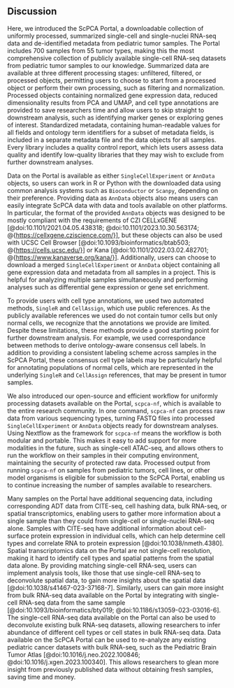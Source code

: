 
## Discussion

Here, we introduced the ScPCA Portal, a downloadable collection of uniformly processed, summarized single-cell and single-nuclei RNA-seq data and de-identified metadata from pediatric tumor samples.
The Portal includes 700 samples from 55 tumor types, making this the most comprehensive collection of publicly available single-cell RNA-seq datasets from pediatric tumor samples to our knowledge.
Summarized data are available at three different processing stages: unfiltered, filtered, or processed objects, permitting users to choose to start from a processed object or perform their own processing, such as filtering and normalization.
Processed objects containing normalized gene expression data, reduced dimensionality results from PCA and UMAP, and cell type annotations are provided to save researchers time and allow users to skip straight to downstream analysis, such as identifying marker genes or exploring genes of interest.
Standardized metadata, containing human-readable values for all fields and ontology term identifiers for a subset of metadata fields, is included in a separate metadata file and the data objects for all samples.
Every library includes a quality control report, which lets users assess data quality and identify low-quality libraries that they may wish to exclude from further downstream analyses.

Data on the Portal is available as either `SingleCellExperiment` or `AnnData` objects, so users can work in R or Python with the downloaded data using common analysis systems such as `Bioconductor` or `Scanpy`, depending on their preference.
Providing data as `AnnData` objects also means users can easily integrate ScPCA data with data and tools available on other platforms.
In particular, the format of the provided `AnnData` objects was designed to be mostly compliant with the requirements of CZI CELLxGENE [@doi:10.1101/2021.04.05.438318; @doi:10.1101/2023.10.30.563174; @{https://cellxgene.cziscience.com/}], but these objects can also be used with UCSC Cell Browser [@doi:10.1093/bioinformatics/btab503; @{https://cells.ucsc.edu/}] or Kana [@doi:10.1101/2022.03.02.482701; @{https://www.kanaverse.org/kana/}].
Additionally, users can choose to download a merged `SingleCellExperiment` or `AnnData` object containing all gene expression data and metadata from all samples in a project.
This is helpful for analyzing multiple samples simultaneously and performing analyses such as differential gene expression or gene set enrichment.

To provide users with cell type annotations, we used two automated methods, `SingleR` and `CellAssign`, which use public references.
As the publicly available references we used do not contain tumor cells but only normal cells, we recognize that the annotations we provide are limited.
Despite these limitations, these methods provide a good starting point for further downstream analysis.
For example, we used correspondance between methods to derive ontology-aware consensus cell labels.
In addition to providing a consistent labeling scheme across samples in the ScPCA Portal, these consensus cell type labels may be particularly helpful for annotating populations of normal cells, which are represented in the underlying `SingleR` and `CellAssign` references, that may be present in tumor samples.


We also introduced our open-source and efficient workflow for uniformly processing datasets available on the Portal, `scpca-nf`, which is available to the entire research community.
In one command, `scpca-nf` can process raw data from various sequencing types, turning FASTQ files into processed `SingleCellExperiment` or `AnnData` objects ready for downstream analyses.
Using Nextflow as the framework for `scpca-nf` means the workflow is both modular and portable.
This makes it easy to add support for more modalities in the future, such as single-cell ATAC-seq, and allows others to run the workflow on their samples in their computing environment, maintaining the security of protected raw data.
Processed output from running `scpca-nf` on samples from pediatric tumors, cell lines, or other model organisms is eligible for submission to the ScPCA Portal, enabling us to continue increasing the number of samples available to researchers.

Many samples on the Portal have additional sequencing data, including corresponding ADT data from CITE-seq, cell hashing data, bulk RNA-seq, or spatial transcriptomics, enabling users to gather more information about a single sample than they could from single-cell or single-nuclei RNA-seq alone.
Samples with CITE-seq have additional information about cell-surface protein expression in individual cells, which can help determine cell types and correlate RNA to protein expression [@doi:10.1038/nmeth.4380].
Spatial transcriptomics data on the Portal are not single-cell resolution, making it hard to identify cell types and spatial patterns from the spatial data alone.
By providing matching single-cell RNA-seq, users can implement analysis tools, like those that use single-cell RNA-seq to deconvolute spatial data, to gain more insights about the spatial data [@doi:10.1038/s41467-023-37168-7].
Similarly, users can gain more insight from bulk RNA-seq data available on the Portal by integrating with single-cell RNA-seq data from the same sample [@doi:10.1093/bioinformatics/bty019; @doi:10.1186/s13059-023-03016-6].
The single-cell RNA-seq data available on the Portal can also be used to deconvolute existing bulk RNA-seq datasets, allowing researchers to infer abundance of different cell types or cell states in bulk RNA-seq data.
Data available on the ScPCA Portal can be used to re-analyze any existing pediatric cancer datasets with bulk RNA-seq, such as the Pediatric Brain Tumor Atlas [@doi:10.1016/j.neo.2022.100846; @doi:10.1016/j.xgen.2023.100340].
This allows researchers to glean more insight from previously published data without obtaining fresh samples, saving time and money.
